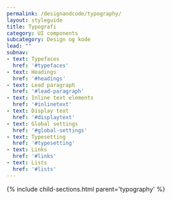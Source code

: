 ```yaml
---
permalink: /designandcode/typography/
layout: styleguide
title: Typografi
category: UI components
subcategory: Design og kode
lead: ""
subnav:
- text: Typefaces
  href: '#typefaces'
- text: Headings
  href: '#headings'
- text: Lead paragraph
  href: '#lead-paragraph'
- text: Inline text elements
  href: '#inlinetext'
- text: Display text
  href: '#displaytext'
- text: Global settings
  href: '#global-settings'
- text: Typesetting
  href: '#typesetting'
- text: Links
  href: '#links'
- text: Lists
  href: '#lists'
---
```


{% include child-sections.html parent='typography' %}
